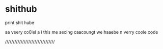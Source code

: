 # shithub
print shit hube 

aa veery co0lel a i this me secing caacoungt we haaebe n verry  coole code


////////////////////////////////
